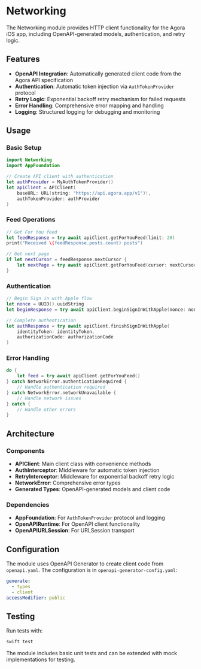 # Networking

The Networking module provides HTTP client functionality for the Agora iOS app, including OpenAPI-generated models, authentication, and retry logic.

## Features

- **OpenAPI Integration**: Automatically generated client code from the Agora API specification
- **Authentication**: Automatic token injection via `AuthTokenProvider` protocol
- **Retry Logic**: Exponential backoff retry mechanism for failed requests
- **Error Handling**: Comprehensive error mapping and handling
- **Logging**: Structured logging for debugging and monitoring

## Usage

### Basic Setup

```swift
import Networking
import AppFoundation

// Create API client with authentication
let authProvider = MyAuthTokenProvider()
let apiClient = APIClient(
    baseURL: URL(string: "https://api.agora.app/v1")!,
    authTokenProvider: authProvider
)
```

### Feed Operations

```swift
// Get For You feed
let feedResponse = try await apiClient.getForYouFeed(limit: 20)
print("Received \(feedResponse.posts.count) posts")

// Get next page
if let nextCursor = feedResponse.nextCursor {
    let nextPage = try await apiClient.getForYouFeed(cursor: nextCursor, limit: 20)
}
```

### Authentication

```swift
// Begin Sign in with Apple flow
let nonce = UUID().uuidString
let beginResponse = try await apiClient.beginSignInWithApple(nonce: nonce)

// Complete authentication
let authResponse = try await apiClient.finishSignInWithApple(
    identityToken: identityToken,
    authorizationCode: authorizationCode
)
```

### Error Handling

```swift
do {
    let feed = try await apiClient.getForYouFeed()
} catch NetworkError.authenticationRequired {
    // Handle authentication required
} catch NetworkError.networkUnavailable {
    // Handle network issues
} catch {
    // Handle other errors
}
```

## Architecture

### Components

- **APIClient**: Main client class with convenience methods
- **AuthInterceptor**: Middleware for automatic token injection
- **RetryInterceptor**: Middleware for exponential backoff retry logic
- **NetworkError**: Comprehensive error types
- **Generated Types**: OpenAPI-generated models and client code

### Dependencies

- **AppFoundation**: For `AuthTokenProvider` protocol and logging
- **OpenAPIRuntime**: For OpenAPI client functionality
- **OpenAPIURLSession**: For URLSession transport

## Configuration

The module uses OpenAPI Generator to create client code from `openapi.yaml`. The configuration is in `openapi-generator-config.yaml`:

```yaml
generate:
  - types
  - client
accessModifier: public
```

## Testing

Run tests with:

```bash
swift test
```

The module includes basic unit tests and can be extended with mock implementations for testing.